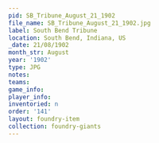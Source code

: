 ```yaml
---
pid: SB_Tribune_August_21_1902
file_name: SB_Tribune_August_21_1902.jpg
label: South Bend Tribune
location: South Bend, Indiana, US
_date: 21/08/1902
month_str: August
year: '1902'
type: JPG
notes: 
teams: 
game_info: 
player_info: 
inventoried: n
order: '141'
layout: foundry-item
collection: foundry-giants
---
```


